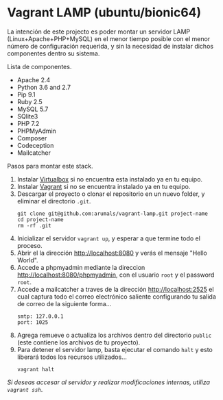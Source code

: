 # Vagrant LAMP (ubuntu/bionic64)

La intención de este projecto es poder montar un servidor LAMP (Linux+Apache+PHP+MySQL) en el menor tiempo posible con el menor número de configuración requerida, y sin la necesidad de instalar dichos componentes dentro su sistema.

Lista de componentes.

- Apache 2.4
- Python 3.6 and 2.7
- Pip 9.1
- Ruby 2.5
- MySQL 5.7
- SQlite3
- PHP 7.2
- PHPMyAdmin
- Composer
- Codeception
- Mailcatcher

Pasos para montar este stack.

1. Instalar [Virtualbox](https://www.virtualbox.org/wiki/Downloads) si no encuentra esta instalado ya en tu equipo.
2. Instalar [Vagrant](https://www.vagrantup.com/downloads.html) si no se encuentra instalado ya en tu equipo.
3. Descargar el proyecto o clonar el repositorio en un nuevo folder, y eliminar el directorio `.git`.
    ```
    git clone git@github.com:arumals/vagrant-lamp.git project-name
    cd project-name
    rm -rf .git
    ```
4. Inicializar el servidor `vagrant up`, y esperar a que termine todo el proceso.
5. Abrir el la dirección [http://localhost:8080](http://localhost:8080) y verás el mensaje "Hello World".
6. Accede a phpmyadmin mediante la direccion [http://localhost:8080/phpmyadmin](http://localhost:8080/phpmyadmin), con el usuario `root` y el password `root`.
7. Accede a mailcatcher a traves de la dirección [http://localhost:2525](http://localhost:2525) el cual captura todo el correo electrónico saliente configurando tu salida de correo de la siguiente forma...
    ```
    smtp: 127.0.0.1
    port: 1025
    ```
7. Agrega remueve o actualiza los archivos dentro del directorio `public` (este contiene los archivos de tu proyecto).
8. Para detener el servidor lamp, basta ejecutar el comando `halt` y esto liberará todos los recursos utilizados...
    ```
    vagrant halt
    ```

*Si deseas accesar al servidor y realizar modificaciones internas, utiliza `vagrant ssh`*.
